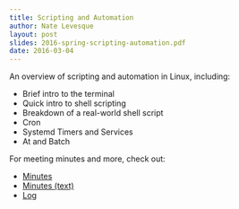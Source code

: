 ```yaml
---
title: Scripting and Automation
author: Nate Levesque
layout: post
slides: 2016-spring-scripting-automation.pdf
date: 2016-03-04
---
```


An overview of scripting and automation in Linux, including:

* Brief intro to the terminal
* Quick intro to shell scripting
* Breakdown of a real-world shell script
* Cron
* Systemd Timers and Services
* At and Batch

For meeting minutes and more, check out:

* [Minutes](https://irc.logs.j-f.co/freenode/ritlug/2016/ritlug.2016-03-04-21.10.html)
* [Minutes (text)](https://irc.logs.j-f.co/freenode/ritlug/2016/ritlug.2016-03-04-21.10.txt)
* [Log](https://irc.logs.j-f.co/freenode/ritlug/2016/ritlug.2016-03-04-21.10.log.html)
